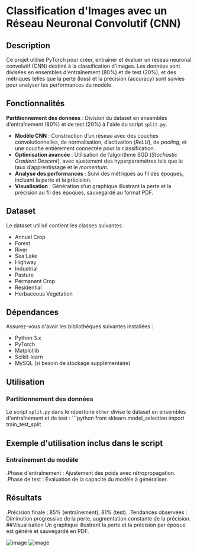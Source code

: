 # Classification d'Images avec un Réseau Neuronal Convolutif (CNN)

## Description
Ce projet utilise PyTorch pour créer, entraîner et évaluer un réseau neuronal convolutif (CNN) destiné à la classification d'images. Les données sont divisées en ensembles d'entraînement (80%) et de test (20%), et des métriques telles que la perte (loss) et la précision (accuracy) sont suivies pour analyser les performances du modèle.

## Fonctionnalités
 **Partitionnement des données** : Division du dataset en ensembles d'entraînement (80%) et de test (20%) à l'aide du script `split.py`.
- **Modèle CNN** : Construction d’un réseau avec des couches convolutionnelles, de normalisation, d’activation (*ReLU*), de *pooling*, et une couche entièrement connectée pour la classification.
- **Optimisation avancée** : Utilisation de l’algorithme SGD (*Stochastic Gradient Descent*), avec ajustement des hyperparamètres tels que le taux d’apprentissage et le *momentum*.
- **Analyse des performances** : Suivi des métriques au fil des époques, incluant la perte et la précision.
- **Visualisation** : Génération d’un graphique illustrant la perte et la précision au fil des époques, sauvegardé au format PDF.

## Dataset
Le dataset utilisé contient les classes suivantes :
- Annual Crop
- Forest
- River
- Sea Lake
- Highway
- Industrial
- Pasture
- Permanent Crop
- Residential
- Herbaceous Vegetation

## Dépendances
Assurez-vous d'avoir les bibliothèques suivantes installées :
- Python 3.x
- PyTorch
- Matplotlib
- Scikit-learn
- MySQL (si besoin de stockage supplémentaire)

## Utilisation
### Partitionnement des données
Le script `split.py` dans le répertoire `other` divise le dataset en ensembles d'entraînement et de test :
    ```python
    from sklearn.model_selection import train_test_split

## Exemple d'utilisation inclus dans le script
### Entraînement du modèle
.Phase d'entraînement : Ajustement des poids avec rétropropagation.
.Phase de test : Évaluation de la capacité du modèle à généraliser.

## Résultats
.Précision finale : 85% (entraînement), 81% (test).
.Tendances observées : Diminution progressive de la perte, augmentation constante de la précision.
##Visualisation
Un graphique illustrant la perte et la précision par époque est généré et sauvegardé en PDF.

![image](https://github.com/user-attachments/assets/fc3eea4d-0a4c-419a-98e6-85de635e511e)
![image](https://github.com/user-attachments/assets/202f89dd-5432-4479-bf0b-e5b6c99158a6)

